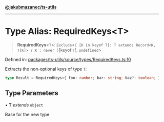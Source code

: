 [**@jakubmazanec/ts-utils**](../README.md)

---

# Type Alias: RequiredKeys\<T\>

> **RequiredKeys**\<`T`\>:
> `Exclude`\<`{ [K in keyof T]: T extends Record<K, T[K]> ? K : never }`\[keyof `T`\], `undefined`\>

Defined in:
[packages/ts-utils/source/types/RequiredKeys.ts:10](https://github.com/jakubmazanec/tools/blob/797379ce98752dc838b82c8398e04d90c58ce9e7/packages/ts-utils/source/types/RequiredKeys.ts#L10)

Extracts the non-optional keys of type `T`:

```TypeScript
type Result = RequiredKeys<{ foo: number; bar: string; baz?: boolean; }>; // `typeof Result` is `'foo' | 'bar`
```

## Type Parameters

• **T** _extends_ `object`

Base for the new type
